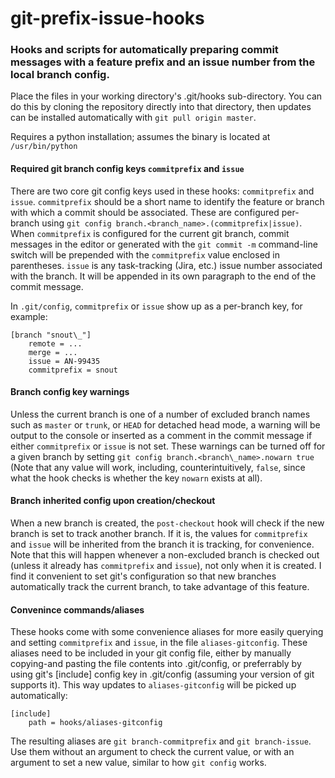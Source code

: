 git-prefix-issue-hooks
======================

### Hooks and scripts for automatically preparing commit messages with a feature prefix and an issue number from the local branch config.

Place the files in your working directory's .git/hooks sub-directory.  You can do this by cloning the repository directly into that directory, then updates can be installed automatically with `git pull origin master`.

Requires a python installation; assumes the binary is located at `/usr/bin/python`

#### Required git branch config keys `commitprefix` and `issue`

There are two core git config keys used in these hooks: `commitprefix` and `issue`.  `commitprefix` should be a short name to identify the feature or branch with which a commit should be associated.  These are configured per-branch using `git config branch.<branch_name>.(commitprefix|issue)`.  When `commitprefix` is configured for the current git branch, commit messages in the editor or generated with the `git commit -m` command-line switch will be prepended with the `commitprefix` value enclosed in parentheses.  `issue` is any task-tracking (Jira, etc.) issue number associated with the branch.  It will be appended in its own paragraph to the end of the commit message.

In `.git/config`, `commitprefix` or `issue` show up as a per-branch key, for example:

```
[branch "snout\_"]
    remote = ...
    merge = ...
    issue = AN-99435
    commitprefix = snout
```

#### Branch config key warnings

Unless the current branch is one of a number of excluded branch names such as `master` or `trunk`, or `HEAD` for detached head mode, a warning will be output to the console or inserted as a comment in the commit message if either `commitprefix` or `issue` is not set.  These warnings can be turned off for a given branch by setting `git config branch.<branch\_name>.nowarn true` (Note that any value will work, including, counterintuitively, `false`, since what the hook checks is whether the key `nowarn` exists at all).

#### Branch inherited config upon creation/checkout

When a new branch is created, the `post-checkout` hook will check if the new branch is set to track another branch.  If it is, the values for `commitprefix` and `issue` will be inherited from the branch it is tracking, for convenience.  Note that this will happen whenever a non-excluded branch is checked out (unless it already has `commitprefix` and `issue`), not only when it is created.  I find it convenient to set git's configuration so that new branches automatically track the current branch, to take advantage of this feature.

#### Convenince commands/aliases

These hooks come with some convenience aliases for more easily querying and setting `commitprefix` and `issue`, in the file `aliases-gitconfig`.  These aliases need to be included in your git config file, either by manually copying-and pasting the file contents into .git/config, or preferrably by using git's [include] config key in .git/config (assuming your version of git supports it).  This way updates to `aliases-gitconfig` will be picked up automatically:

```
[include]
    path = hooks/aliases-gitconfig
```

The resulting aliases are `git branch-commitprefix` and `git branch-issue`.  Use them without an argument to check the current value, or with an argument to set a new value, similar to how `git config` works.
